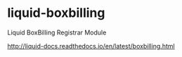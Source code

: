 # liquid-boxbilling
Liquid BoxBilling Registrar Module

http://liquid-docs.readthedocs.io/en/latest/boxbilling.html